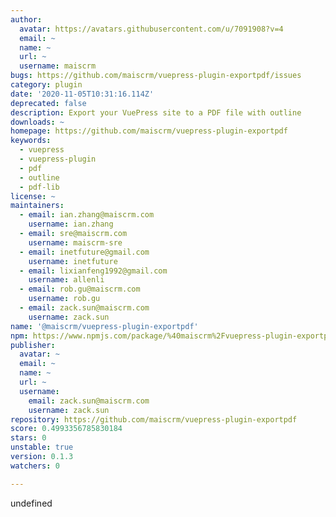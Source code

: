 ```yaml
---
author:
  avatar: https://avatars.githubusercontent.com/u/7091908?v=4
  email: ~
  name: ~
  url: ~
  username: maiscrm
bugs: https://github.com/maiscrm/vuepress-plugin-exportpdf/issues
category: plugin
date: '2020-11-05T10:31:16.114Z'
deprecated: false
description: Export your VuePress site to a PDF file with outline
downloads: ~
homepage: https://github.com/maiscrm/vuepress-plugin-exportpdf
keywords:
  - vuepress
  - vuepress-plugin
  - pdf
  - outline
  - pdf-lib
license: ~
maintainers:
  - email: ian.zhang@maiscrm.com
    username: ian.zhang
  - email: sre@maiscrm.com
    username: maiscrm-sre
  - email: inetfuture@gmail.com
    username: inetfuture
  - email: lixianfeng1992@gmail.com
    username: allenli
  - email: rob.gu@maiscrm.com
    username: rob.gu
  - email: zack.sun@maiscrm.com
    username: zack.sun
name: '@maiscrm/vuepress-plugin-exportpdf'
npm: https://www.npmjs.com/package/%40maiscrm%2Fvuepress-plugin-exportpdf
publisher:
  avatar: ~
  email: ~
  name: ~
  url: ~
  username:
    email: zack.sun@maiscrm.com
    username: zack.sun
repository: https://github.com/maiscrm/vuepress-plugin-exportpdf
score: 0.4993356785830184
stars: 0
unstable: true
version: 0.1.3
watchers: 0

---
```


undefined